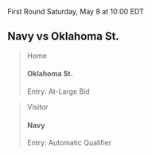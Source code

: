 First Round
Saturday, May 8 at 10:00 EDT
## Navy vs Oklahoma St.

> Home
> #### Oklahoma St.
> Entry: At-Large Bid

> Visitor
> #### Navy
> Entry: Automatic Qualifier